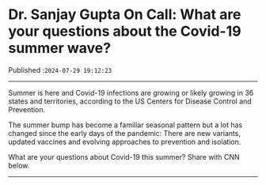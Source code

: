 # Dr. Sanjay Gupta On Call: What are your questions about the Covid-19 summer wave?

Published :`2024-07-29 19:12:23`

---

Summer is here and Covid-19 infections are growing or likely growing in 36 states and territories, according to the US Centers for Disease Control and Prevention.

The summer bump has become a familiar seasonal pattern but a lot has changed since the early days of the pandemic: There are new variants, updated vaccines and evolving approaches to prevention and isolation.

What are your questions about Covid-19 this summer? Share with CNN below.

---

